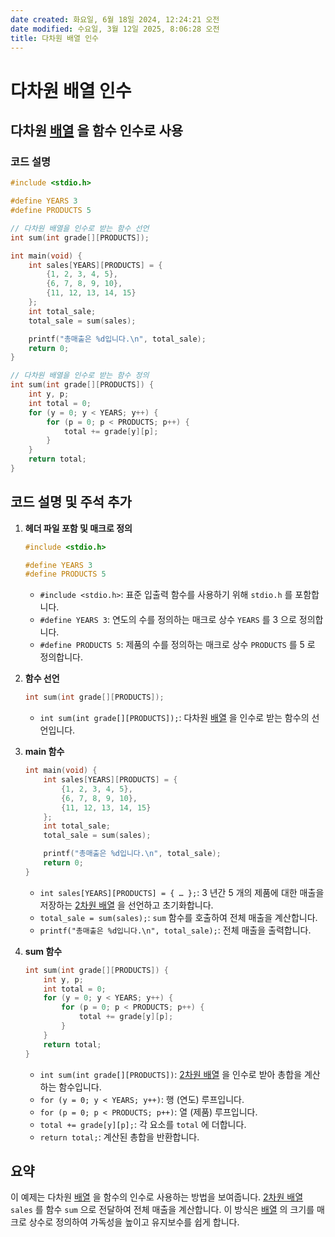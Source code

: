 ```yaml
---
date created: 화요일, 6월 18일 2024, 12:24:21 오전
date modified: 수요일, 3월 12일 2025, 8:06:28 오전
title: 다차원 배열 인수
---
```


# 다차원 배열 인수

## 다차원 [배열](배열.md) 을 함수 인수로 사용

### 코드 설명

```c
#include <stdio.h>

#define YEARS 3
#define PRODUCTS 5

// 다차원 배열을 인수로 받는 함수 선언
int sum(int grade[][PRODUCTS]);

int main(void) {
    int sales[YEARS][PRODUCTS] = {
        {1, 2, 3, 4, 5},
        {6, 7, 8, 9, 10},
        {11, 12, 13, 14, 15}
    };
    int total_sale;
    total_sale = sum(sales);

    printf("총매출은 %d입니다.\n", total_sale);
    return 0;
}

// 다차원 배열을 인수로 받는 함수 정의
int sum(int grade[][PRODUCTS]) {
    int y, p;
    int total = 0;
    for (y = 0; y < YEARS; y++) {
        for (p = 0; p < PRODUCTS; p++) {
            total += grade[y][p];
        }
    }
    return total;
}
```

## 코드 설명 및 주석 추가

1. **헤더 파일 포함 및 매크로 정의**

   ```c
   #include <stdio.h>

   #define YEARS 3
   #define PRODUCTS 5
   ```

   - `#include <stdio.h>`: 표준 입출력 함수를 사용하기 위해 `stdio.h` 를 포함합니다.
   - `#define YEARS 3`: 연도의 수를 정의하는 매크로 상수 `YEARS` 를 3 으로 정의합니다.
   - `#define PRODUCTS 5`: 제품의 수를 정의하는 매크로 상수 `PRODUCTS` 를 5 로 정의합니다.

2. **함수 선언**

   ```c
   int sum(int grade[][PRODUCTS]);
   ```

   - `int sum(int grade[][PRODUCTS]);`: 다차원 [배열](배열.md) 을 인수로 받는 함수의 선언입니다.

3. **main 함수**

   ```c
   int main(void) {
       int sales[YEARS][PRODUCTS] = {
           {1, 2, 3, 4, 5},
           {6, 7, 8, 9, 10},
           {11, 12, 13, 14, 15}
       };
       int total_sale;
       total_sale = sum(sales);

       printf("총매출은 %d입니다.\n", total_sale);
       return 0;
   }
   ```

   - `int sales[YEARS][PRODUCTS] = { … };`: 3 년간 5 개의 제품에 대한 매출을 저장하는 [2차원 배열](2차원%20배열.md) 을 선언하고 초기화합니다.
   - `total_sale = sum(sales);`: `sum` 함수를 호출하여 전체 매출을 계산합니다.
   - `printf("총매출은 %d입니다.\n", total_sale);`: 전체 매출을 출력합니다.

4. **sum 함수**

   ```c
   int sum(int grade[][PRODUCTS]) {
       int y, p;
       int total = 0;
       for (y = 0; y < YEARS; y++) {
           for (p = 0; p < PRODUCTS; p++) {
               total += grade[y][p];
           }
       }
       return total;
   }
   ```

   - `int sum(int grade[][PRODUCTS])`: [2차원 배열](2차원%20배열.md) 을 인수로 받아 총합을 계산하는 함수입니다.
   - `for (y = 0; y < YEARS; y++)`: 행 (연도) 루프입니다.
   - `for (p = 0; p < PRODUCTS; p++)`: 열 (제품) 루프입니다.
   - `total += grade[y][p];`: 각 요소를 `total` 에 더합니다.
   - `return total;`: 계산된 총합을 반환합니다.

## 요약

이 예제는 다차원 [배열](배열.md) 을 함수의 인수로 사용하는 방법을 보여줍니다. [2차원 배열](2차원%20배열.md) `sales` 를 함수 `sum` 으로 전달하여 전체 매출을 계산합니다. 이 방식은 [배열](배열.md) 의 크기를 매크로 상수로 정의하여 가독성을 높이고 유지보수를 쉽게 합니다.
